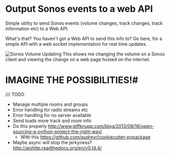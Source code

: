 # Output Sonos events to a web API #
Simple utility to send Sonos events (volume changes, track changes, track information etc) to a Web API.

What's that? You haven't got a Web API to send this info to? Go here, for a simple API with a web socket implementation for real time updates.

![Sonos Volume Updating](http://conradj.github.io/images/sonos.gif)
This shows me changing the volume on a Sonos client and viewing the change on a web page hosted on the internet.

# IMAGINE THE POSSIBILITIES!#

/// TODO
- Manage multiple rooms and groups
- Error handling for radio streams etc
- Error handling for no server available
- Send loads more track and room info
- Do this properly http://www.jeffknupp.com/blog/2013/08/16/open-sourcing-a-python-project-the-right-way/
    - With this https://github.com/audreyr/cookiecutter-pypackage
- Maybe async will stop the jerkyness? http://aiohttp.readthedocs.org/en/v0.14.4/

